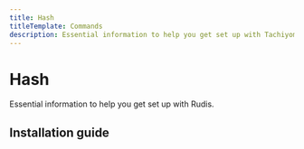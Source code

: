 ```yaml
---
title: Hash
titleTemplate: Commands
description: Essential information to help you get set up with Tachiyomi.
---
```


# Hash

Essential information to help you get set up with Rudis.

## Installation guide